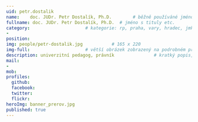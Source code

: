 ```yaml
---
uid: petr.dostalik
name:    doc. JUDr. Petr Dostalík, Ph.D.        # běžně používáné jméno
fullname: doc. JUDr. Petr Dostalík, Ph.D.  # jméno s tituly etc.
category:                     # kategorie: rp, praha, vary, hradec, jmk, senat
- 
position:
img: people/petr-dostalik.jpg           # 165 x 220
img-full:                     # větší obrázek zobrazený na podrobném profilu
description: univerzitní pedagog, právník               # kratký popis, max 160 znaků
mail:
- 
mob:         
profiles:
  github:
  facebook:       
  twitter:        
  flickr:       
heroImg: banner_prerov.jpg
published: true
---
```

